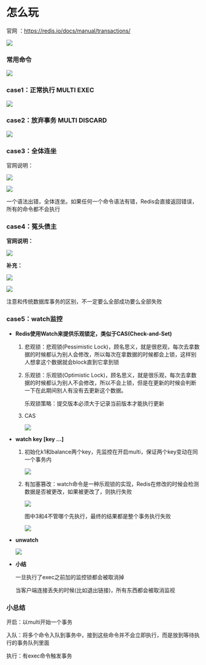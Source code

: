 # 怎么玩

官网 ：https://redis.io/docs/manual/transactions/

![](images/1.Redis事务用法官网介绍.jpg)

### 常用命令

![](images/2.Redis事务常用命令.jpg)

### case1：正常执行 MULTI EXEC

![](images/3.Redis事务正常执行.jpg)

### case2：放弃事务 MULTI DISCARD

![](images/4.Redis放弃事务.jpg)

### case3：全体连坐

官网说明：

![](images/5.全体连坐-冤头债主.jpg)

![](images/6.Redis事务全体连坐.jpg)

一个语法出错，全体连坐。如果任何一个命令语法有错，Redis会直接返回错误，所有的命令都不会执行

### case4：冤头债主

**官网说明：**

![](images/7.Redis事务冤头债主.jpg)

**补充：**

![](images/8.Redis不提供回滚功能.jpg)

![](images/9.Redis冤头债主.jpg)

注意和传统数据库事务的区别，不一定要么全部成功要么全部失败

### case5：watch监控

- **Redis使用Watch来提供乐观锁定，类似于CAS(Check-and-Set)**

  1. 悲观锁：悲观锁(Pessimistic Lock)，顾名思义，就是很悲观，每次去拿数据的时候都认为别人会修改，所以每次在拿数据的时候都会上锁，这样别人想拿这个数据就会block直到它拿到锁

  2. 乐观锁：乐观锁(Optimistic Lock)，顾名思义，就是很乐观，每次去拿数据的时候都认为别人不会修改，所以不会上锁，但是在更新的时候会判断一下在此期间别人有没有去更新这个数据。

     乐观锁策略：提交版本必须大于记录当前版本才能执行更新

  3. CAS

     ![](images/10.Redis的CAS.jpg)

- **watch key [key ...]**

  1. 初始化k1和balance两个key，先监控在开启multi，保证两个key变动在同一个事务内

     ![](images/11.Redis-watch.jpg)

  2. 有加塞篡改：watch命令是一种乐观锁的实现，Redis在修改的时候会检测数据是否被更改，如果被更改了，则执行失败

     ![](images/12.watch时key被修改.jpg)

     图中3和4不管哪个先执行，最终的结果都是整个事务执行失败

     ![](images/13.watch加塞篡改官方说明.jpg)

- **unwatch**

  ![](images/14.unwatch.jpg)

- **小结**

  一旦执行了exec之前加的监控锁都会被取消掉

  当客户端连接丢失的时候(比如退出链接)，所有东西都会被取消监视

### 小总结

开启：以multi开始一个事务

入队：将多个命令入队到事务中，接到这些命令并不会立即执行，而是放到等待执行的事务队列里面

执行：有exec命令触发事务

